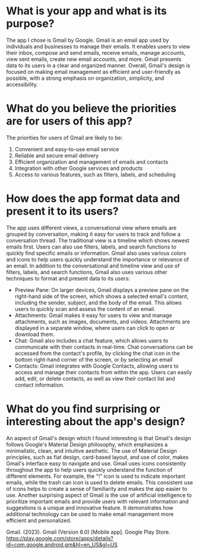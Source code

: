 # What is your app and what is its purpose?
The app I chose is Gmail by Google. Gmail is an email app used by individuals and businesses to manage their emails. It enables users to view their inbox, compose and send emails, receive emails, manage accounts, view sent emails, create new email accounts, and more. Gmail presents data to its users in a clear and organized manner. Overall, Gmail's design is focused on making email management as efficient and user-friendly as possible, with a strong emphasis on organization, simplicity, and accessibility.

# What do you believe the priorities are for users of this app?
The priorities for users of Gmail are likely to be:
1. Convenient and easy-to-use email service
2. Reliable and secure email delivery
3. Efficient organization and management of emails and contacts
4. Integration with other Google services and products
5. Access to various features, such as filters, labels, and scheduling

# How does the app format data and present it to its users?
The app uses different views, a conversational view where emails are grouped by conversation, making it easy for users to track and follow a conversation thread.  The traditional view is a timeline which shows newest emails first. Users can also use filters, labels, and search functions to quickly find specific emails or information. Gmail also uses various colors and icons to help users quickly understand the importance or relevance of an email. In addition to the conversational and timeline view and use of filters, labels, and search functions, Gmail also uses various other techniques to format and present data to its users:

- Preview Pane: On larger devices, Gmail displays a preview pane on the right-hand side of the screen, which shows a selected email's content, including the sender, subject, and the body of the email. This allows users to quickly scan and assess the content of an email.
- Attachments: Gmail makes it easy for users to view and manage attachments, such as images, documents, and videos. Attachments are displayed in a separate window, where users can click to open or download them.
- Chat: Gmail also includes a chat feature, which allows users to communicate with their contacts in real-time. Chat conversations can be accessed from the contact's profile, by clicking the chat icon in the bottom right-hand corner of the screen, or by selecting an email
- Contacts: Gmail integrates with Google Contacts, allowing users to access and manage their contacts from within the app. Users can easily add, edit, or delete contacts, as well as view their contact list and contact information.

# What do you find surprising or interesting about the app's design?
An aspect of Gmail's design which I found interesting is that Gmail's design follows Google's Material Design philosophy, which emphasizes a minimalistic, clean, and intuitive aesthetic. The use of Material Design principles, such as flat design, card-based layout, and use of color, makes Gmail's interface easy to navigate and use. Gmail uses icons consistently throughout the app to help users quickly understand the function of different elements. For example, the "!" icon is used to indicate important emails, while the trash can icon is used to delete emails. This consistent use of icons helps to create a sense of familiarity and makes the app easier to use. Another surprising aspect of Gmail is the use of artificial intelligence to prioritize important emails and provide users with relevant information and suggestions is a unique and innovative feature. It demonstrates how additional technology can be used to make email management more efficient and personalized.

Gmail. (2023). Gmail (Version 6.0) [Mobile app]. Google Play Store. https://play.google.com/store/apps/details?id=com.google.android.gm&hl=en_US&gl=US

